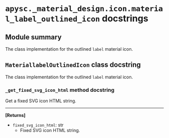 # `apysc._material_design.icon.material_label_outlined_icon` docstrings

## Module summary

The class implementation for the outlined `label` material icon.

## `MateriallabelOutlinedIcon` class docstring

The class implementation for the outlined `label` material icon.

### `_get_fixed_svg_icon_html` method docstring

Get a fixed SVG icon HTML string.<hr>

**[Returns]**

- `fixed_svg_icon_html`: str
  - Fixed SVG icon HTML string.